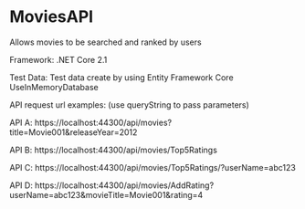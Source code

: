 # MoviesAPI
Allows movies to be searched and ranked by users

Framework:
.NET Core 2.1

Test Data:
Test data create by using Entity Framework Core UseInMemoryDatabase

API request url examples: (use queryString to pass parameters)

API A: https://localhost:44300/api/movies?title=Movie001&releaseYear=2012

API B: https://localhost:44300/api/movies/Top5Ratings

API C: https://localhost:44300/api/movies/Top5Ratings/?userName=abc123

API D: https://localhost:44300/api/movies/AddRating?userName=abc123&movieTitle=Movie001&rating=4
